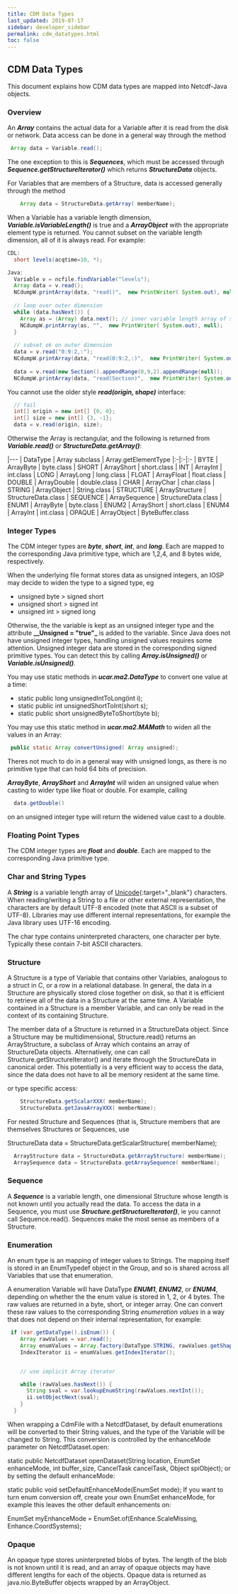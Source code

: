 ```yaml
---
title: CDM Data Types
last_updated: 2019-07-17
sidebar: developer_sidebar 
permalink: cdm_datatypes.html
toc: false
---
```


## CDM Data Types

This document explains how CDM data types are mapped into Netcdf-Java objects.

### Overview

An <b>_Array_</b> contains the actual data for a Variable after it is read from the disk or network. Data access can be done in a general way through the method

~~~java
 Array data = Variable.read();
~~~
 
The one exception to this is <b>_Sequences_</b>, which must be accessed through <b>_Sequence.getStructureIterator()_</b> which returns <b>_StructureData_</b> objects.

For Variables that are members of a Structure, data is accessed generally through the method

~~~java
    Array data = StructureData.getArray( memberName);
~~~

When a Variable has a variable length dimension, <b>_Variable.isVariableLength()_</b> is true and a <b>_ArrayObject_</b> with the appropriate element type is returned. You cannot subset on the variable length dimension, all of it is always read. For example:

~~~java
CDL:
  short levels(acqtime=10, *);

Java:
  Variable v = ncfile.findVariable("levels");
  Array data = v.read();
  NCdumpW.printArray(data, "read()",  new PrintWriter( System.out), null);
 
  // loop over outer dimension
  while (data.hasNext()) {
    Array as = (Array) data.next(); // inner variable length array of short
    NCdumpW.printArray(as, "",  new PrintWriter( System.out), null);
  }
  
  // subset ok on outer dimension
  data = v.read("0:9:2,:");
  NCdumpW.printArray(data, "read(0:9:2,:)",  new PrintWriter( System.out), null); // ok
    
  data = v.read(new Section().appendRange(0,9,2).appendRange(null));
  NCdumpW.printArray(data, "read(Section)",  new PrintWriter( System.out), null); // ok
~~~

You cannot use the older style <b>_read(origin, shape)_</b> interface:

~~~java
  // fail
  int[] origin = new int[] {0, 0};
  int[] size = new int[] {3, -1};
  data = v.read(origin, size);
~~~

Otherwise the Array is rectangular, and the following is returned from <b>_Variable.read()_</b> or <b>_StructureData.getArray()_</b>:

|---
| DataType | Array subclass | Array.getElementType
|:-|:-|:-
| BYTE | ArrayByte | byte.class
| SHORT | ArrayShort | short.class
| INT | ArrayInt | int.class
| LONG | ArrayLong | long.class
| FLOAT | ArrayFloat | float.class
| DOUBLE | ArrayDouble | double.class
| CHAR | ArrayChar | char.class
| STRING | ArrayObject | String.class
| STRUCTURE | ArrayStructure | StructureData.class
| SEQUENCE | ArraySequence | StructureData.class
| ENUM1 | ArrayByte | byte.class
| ENUM2 | ArrayShort | short.class
| ENUM4 | ArrayInt | int.class
| OPAQUE | ArrayObject | ByteBuffer.class
 

### Integer Types

The CDM integer types are <b>_byte_</b>, <b>_short_</b>, <b>_int_</b>, and <b>_long_</b>. Each are mapped to the corresponding Java primitive type, which are 1,2,4, and 8 bytes wide, respectively.

When the underlying file format stores data as unsigned integers, an IOSP may decide to widen the type to a signed type, eg

* unsigned byte > signed short
* unsigned short > signed int
* unsigned int > signed long

Otherwise, the the variable is kept as an unsigned integer type and the attribute <b>__Unsigned = "true"_</b> is added to the variable. Since Java does not have unsigned integer types, handling unsigned values requires some attention. Unsigned integer data are stored in the corresponding signed primitive types. You can detect this by calling <b>_Array.isUnsigned()_</b> or <b>_Variable.isUnsigned()_</b>.

You may use static methods in <b>_ucar.ma2.DataType_</b> to convert one value at a time:

* static public long unsignedIntToLong(int i);
* static public int unsignedShortToInt(short s);
* static public short unsignedByteToShort(byte b);

You may use this static method in <b>_ucar.ma2.MAMath_</b> to widen all the values in an Array:

~~~java
 public static Array convertUnsigned( Array unsigned);
~~~

Theres not much to do in a general way with unsigned longs, as there is no primitive type that can hold 64 bits of precision.

<b>_ArrayByte_</b>, <b>_ArrayShort_</b> and <b>_ArrayInt_</b> will widen an unsigned value when casting to wider type like float or double. For example, calling

~~~java
  data.getDouble()
~~~

on an unsigned integer type will return the widened value cast to a double.

### Floating Point Types

The CDM integer types are <b>_float_</b> and <b>_double_</b>. Each are mapped to the corresponding Java primitive type.

### Char and String Types

A <b>_String_</b> is a variable length array of [Unicode](http://unicode.org/){:target="_blank"} characters. When reading/writing a String to a file or other external representation, the characters are by default UTF-8 encoded (note that ASCII is a subset of UTF-8). Libraries may use different internal representations, for example the Java library uses UTF-16 encoding.

The char type contains uninterpreted characters, one character per byte. Typically these contain 7-bit ASCII characters.

### Structure

A Structure is a type of Variable that contains other Variables, analogous to a struct in C, or a row in a relational database. In general, the data in a Structure are physically stored close together on disk, so that it is efficient to retrieve all of the data in a Structure at the same time. A Variable contained in a Structure is a member Variable, and can only be read in the context of its containing Structure.

The member data of a Structure is returned in a StructureData object. Since a Structure may be multidimensional, Structure.read() returns an ArrayStructure, a subclass of Array which contains an array of StructureData objects. Alternatively, one can call Structure.getStructureIterator() and iterate through the StructureData in canonical order. This potentially is a very efficient way to access the data, since the data does not have to all be memory resident at the same time.

or type specific access:

~~~java
    StructureData.getScalarXXX( memberName);
    StructureData.getJavaArrayXXX( memberName);
~~~

For nested Structure and Sequences (that is, Structure members that are themselves Structures or Sequences, use

StructureData data = StructureData.getScalarStructure( memberName);

~~~java
  ArrayStructure data = StructureData.getArrayStructure( memberName);
  ArraySequence data = StructureData.getArraySequence( memberName);
~~~
   
### Sequence

A <b>_Sequence_</b> is a variable length, one dimensional Structure whose length is not known until you actually read the data. To access the data in a Sequence, you must use <b>_Structure.getStructureIterator()_</b>, ie you cannot call Sequence.read(). Sequences make the most sense as members of a Structure.

### Enumeration

An enum type is an mapping of integer values to Strings. The mapping itself is stored in an EnumTypedef object in the Group, and so is shared across all Variables that use that enumeration.

A enumeration Variable will have DataType <b>_ENUM1_</b>, <b>_ENUM2_</b>, or <b>_ENUM4_</b>, depending on whether the the enum value is stored in 1, 2, or 4 bytes. The raw values are returned in a byte, short, or integer array. One can convert these raw values to the corresponding String _enumeration values_ in a way that does not depend on their internal representation, for example:

~~~java
 if (var.getDataType().isEnum()) {
    Array rawValues = var.read();
    Array enumValues = Array.factory(DataType.STRING, rawValues.getShape());
    IndexIterator ii = enumValues.getIndexIterator();


    // use implicit Array iterator

    while (rawValues.hasNext()) {
      String sval = var.lookupEnumString(rawValues.nextInt());
      ii.setObjectNext(sval);
    }
  }
~~~
 
When wrapping a CdmFile with a NetcdfDataset, by default enumerations will be converted to their String values, and the type of the Variable will be changed to String. This conversion is controlled by the enhanceMode parameter on NetcdfDataset.open:

 static public NetcdfDataset openDataset(String location, EnumSet<Enhance> enhanceMode, int buffer_size, CancelTask cancelTask, Object
  spiObject);
or by setting the default enhanceMode:

 static public void setDefaultEnhanceMode(EnumSet<Enhance> mode);
If you want to turn enum conversion off, create your own EnumSet enhanceMode, for example this leaves the other default enhancements on:

 EnumSet<Enhance> myEnhanceMode = EnumSet.of(Enhance.ScaleMissing, Enhance.CoordSystems);

### Opaque

An opaque type stores uninterpreted blobs of bytes. The length of the blob is not known until it is read, and an array of opaque objects may have different lengths for each of the objects. Opaque data is returned as java.nio.ByteBuffer objects wrapped by an ArrayObject.


 